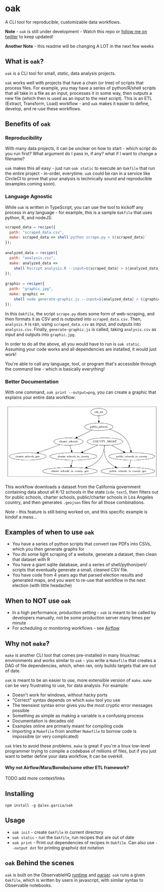 # oak

A CLI tool for reproducible, customizable data workflows.

**Note** - `oak` is still under development - Watch this repo or [follow me on twitter](https://twitter.com/agarcia_me) to keep updated!

**Another Note** - this readme will be changing A LOT in the next few weeks

## What is `oak`?

`oak` is a CLI tool for small, static, data analysis projects.

`oak` works well with projects that have a chain (or tree) of scripts that process files. For example, you may have a series of python/R/shell scripts that all take in a file as an input, processes it in some way, then outputs a new file (which then is used as an input to the next script). This is an ETL (Extract, Transform, Load) workflow - and `oak` makes it easier to define, develop, and re-use these workflows.

## Benefits of `oak`

### Reproducibility

With many data projects, it can be unclear on how to start - which script do you run first? What argument do I pass in, if any? what if I want to change a filename?

`oak` makes this all easy - just run `oak static` to execute an `Oakfile` that run the entire project - in-order, everytime. `oak` could be ran in a service like CircleCI to prove that your analysis is technically sound and reproducible (examples coming soon).

### Language Agnostic

While `oak` is written in TypeScript, you can use the tool to kickoff any process in any language - for example, this is a sample `Oakfile` that uses python, R, and nodeJS:

```javascript
scraped_data = recipe({
  path: "scraped_data.csv",
  make: scraped_data => shell`python scrape.py > ${scraped_data}`
});

analyzed_data = recipe({
  path: "analysis.csv",
  make: analyzed_data =>
    shell`Rscript analysis.R --input=${scraped_data} > ${analyzed_data}`
});

graphic = recipe({
  path: "graphic.jpg",
  make: graphic =>
    shell`node generate-graphic.js --input=${analyzed_data} > ${graphic}`
});
```

In this `Oakfile`, the script `scrape.py` does some form of web-scraping, and then formats it as CSV and is outputed into `scraped_data.csv`. Then, `analysis.R` is ran, using `scraped_data.csv` as input, and outputs into `analysis.csv`. Finally, `generate-graphic.js` is called, taking `analysis.csv` as input and outputs into `graphic.jpg`.

In order to do all the above, all you would have to run is `oak static`. Assuming your code works and all dependencies are installed, it would just work!

You're able to call any language, tool, or program that's accessible through the command line - which is basically everything!

### Better Documentation

With one command, `oak print --output=png`, you can create a graphic that explains your entire data workflow:

![](./example.png)

This workflow downloads a dataset from the California government containing data about all K-12 schools in the state (`cde_text`), then filters out for public schools, charter schools, public/charter schools in Los Angeles country, and then generates `.geojson` files for all those combinations.

_Note_ - this feature is still being worked on, and this specific example is kindof a mess...

## Examples of when to use `oak`

- You have a series of python scripts that convert raw PDFs into CSVs, which you then generate graphs for
- You do some light scraping of a website, generate a dataset, then clean that dataset with R
- You have a giant sqlite database, and a series of shell/python/perl/ scripts that eventually generate a small, cleaned CSV file.
- You have code from 4 years ago that parsed election results and generated maps, and you want to re-use that workflow in the next election (with little headache)

## When to NOT use `oak`

- In a high performance, production setting - `oak` is meant to be called by developers manually, not be some production server many times per minute
- For scheduling or monitoring workflows - see [Airflow](https://airflow.apache.org/index.html)

## Why not `make`?

`make` is another CLI tool that comes pre-installed in many linux/mac environments and works similar to `oak` - you write a `Makefile` that creates a DAG of file dependencies, which, when ran, only builds targets that are out of date.

`oak` is meant to be an easier to use, more extensible version of `make`. `make` can be very frustrating to use, for data analysis. For example:

- Doesn't work for windows, without hacky ports
- "Correct" syntax depends on which `make` tool you use
- The teensiest syntax error gives you the most cryptic error messages possible
- Something as simple as making a variable is a confusing process
- Documentation is decades old
- Examples online are primarly meant for compiling code
- Importing a `Makefile` from another `Makefile` to borrow code is impossible (or very complicated)

`oak` tries to avoid these problems. `make` is great if you're a linux low-level programmer trying to compile a codebase of millions of files, but if you just want to better define your data workflow, it can be overkill.

#### Why not Airflow/Mara/Bonobo/some other ETL framework?

TODO add more context/links

## Installing

```
npm install -g @alex.garcia/oak
```

## Usage

- `oak init` - create `Oakfile` in current directory
- `oak static` - run the `Oakfile`, run recipes that are out of date
- `oak print` - Print out dependencies of recipes in `Oakfile`. Can also use `--output dot` for printing graphviz dot notation

## `oak` Behind the scenes

`oak` is built on the ObservableHQ [runtime](https://github.com/observablehq/runtime) and [parser](https://github.com/observablehq/runtime). `oak` runs a given `Oakfile`, which is written by users in javascript, with similar syntax to Observable notebooks.
